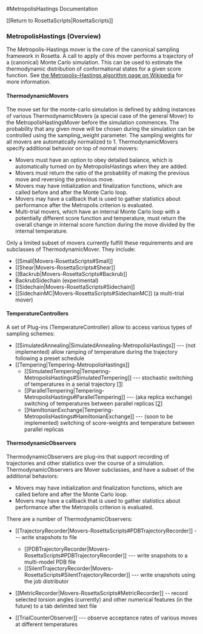 #MetropolisHastings Documentation

[[Return to RosettaScripts|RosettaScripts]]

### MetropolisHastings (Overview)

The Metropolis-Hastings mover is the core of the canonical sampling framework in Rosetta. A call to apply of this mover performs a trajectory of a (canonical) Monte Carlo simulation. This can be used to estimate the thermodynamic distribution of conformational states for a given score function. See [the Metropolis–Hastings algorithm page on Wikipedia](http://en.wikipedia.org/wiki/Metropolis–Hastings_algorithm) for more information.

#### ThermodynamicMovers

The move set for the monte-carlo simulation is defined by adding instances of various ThermodynamicMovers (a special case of the general Mover) to the MetropolisHastingsMover before the simulation commences. The probability that any given move will be chosen during the simulation can be controlled using the sampling\_weight parameter. The sampling weights for all movers are automatically normalized to 1. ThermodynamicMovers specify additional behavior on top of normal movers:

-   Movers must have an option to obey detailed balance, which is automatically turned on by MetropolisHastings when they are added.
-   Movers must return the ratio of the probability of making the previous move and reversing the previous move.
-   Movers may have initialization and finalization functions, which are called before and after the Monte Carlo loop.
-   Movers may have a callback that is used to gather statistics about performance after the Metropolis criterion is evaluated.
-   Multi-trial movers, which have an internal Monte Carlo loop with a potentially different score function and temperature, must return the overall change in internal score function during the move divided by the internal temperature.

Only a limited subset of movers currently fulfill these requirements and are subclasses of ThermodynamicMover. They include:

-   [[Small|Movers-RosettaScripts#Small]]
-   [[Shear|Movers-RosettaScripts#Shear]]
-   [[Backrub|Movers-RosettaScripts#Backrub]]
-   BackrubSidechain (experimental)
-   [[Sidechain|Movers-RosettaScripts#Sidechain]]
-   [[SidechainMC|Movers-RosettaScripts#SidechainMC]] (a multi-trial mover)

#### TemperatureControllers

A set of Plug-ins (TemperatureController) allow to access various types of sampling schemes:

-   [[SimulatedAnnealing|SimulatedAnnealing-MetropolisHastings]] --- (not implemented) allow ramping of temperature during the trajectory following a preset schedule
-   [[Tempering|Tempering-MetropolisHastings]]
    -   [[SimulatedTempering|Tempering-MetropolisHastings#SimulatedTempering]] --- stochastic switching of temperatures in a serial trajectory [\[1\]](http://arxiv.org/abs/hep-lat/9205018)
    -   [[ParallelTempering|Tempering-MetropolisHastings#ParallelTempering]] --- (aka replica exchange) switching of temperatures between parallel replicas [[2]](http://en.wikipedia.org/wiki/Parallel_tempering)
    -   [[HamiltonianExchange|Tempering-MetropolisHastings#HamiltonianExchange]] --- (soon to be implemented) switching of score-weights and temperature between parallel replicas

#### ThermodynamicObservers

ThermodynamicObservers are plug-ins that support recording of trajectories and other statistics over the course of a simulation. ThermodynamicObservers are Mover subclasses, and have a subset of the additional behaviors:

-   Movers may have initialization and finalization functions, which are called before and after the Monte Carlo loop.
-   Movers may have a callback that is used to gather statistics about performance after the Metropolis criterion is evaluated.

There are a number of ThermodynamicObservers:

-   [[TrajectoryRecorder|Movers-RosettaScripts#PDBTrajectoryRecorder]] --- write snapshots to file
    -   [[PDBTrajectoryRecorder|Movers-RosettaScripts#PDBTrajectoryRecorder]] --- write snapshots to a multi-model PDB file
    -   [[SilentTrajectoryRecorder|Movers-RosettaScripts#SilentTrajectoryRecorder]] --- write snapshots using the job distributor

-   [[MetricRecorder|Movers-RosettaScripts#MetricRecorder]] -- record selected torsion angles (currently) and other numerical features (in the future) to a tab delimited text file
-   [[TrialCounterObserver]] --- observe acceptance rates of various moves at different temperatures

